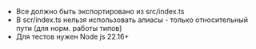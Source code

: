 * Все должно быть экспортировано из src/index.ts
* В scr/index.ts нельзя использовать алиасы - только относительный пути (для норм. работы типов)
* Для тестов нужен Node js 22.16+
